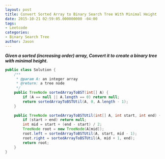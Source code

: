 ```yaml
---
layout: post
title: Convert Sorted Array to Binary Search Tree With Minimal Height
date: 2015-10-21 02:59:05.000000000 -04:00
tags:
- Leetcode
categories:
- Binary Search Tree
author: Jason
---
```

<p><strong><em>Given a sorted (increasing order) array, Convert it to create a binary tree with minimal height.</em></strong></p>


``` java
public class Solution {
    /**
     * @param A: an integer array
     * @return: a tree node
     */
    public TreeNode sortedArrayToBST(int[] A) {  
        if (A == null || A.length == 0) return null;
        return sortedArrayToBSTUtil(A, 0, A.length - 1);
    }
    
    public TreeNode sortedArrayToBSTUtil(int[] A, int start, int end) {
        if (start > end) return null;
        int mid = start + (end - start) / 2;
        TreeNode root = new TreeNode(A[mid]);
        root.left = sortedArrayToBSTUtil(A, start, mid - 1);
        root.right = sortedArrayToBSTUtil(A, mid + 1, end);
        return root;
    }
}
```
